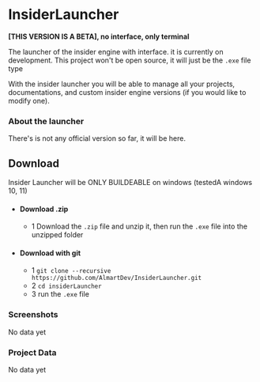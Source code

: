 # InsiderLauncher
**[THIS VERSION IS A BETA], no interface, only terminal**

The launcher of the insider engine with interface. it is currently on development.
This project won't be open source, it will just be the ```.exe``` file type

With the insider launcher you will be able to manage all your projects, documentations, and custom insider engine versions (if you would like to modify one).

### About the launcher
There's is not any official version so far, it will be here.

## Download
Insider Launcher will be ONLY BUILDEABLE on windows (testedA windows 10, 11)

- #### Download .zip
  - 1 Download the ```.zip``` file and unzip it, then run the ```.exe``` file into the unzipped folder

- #### Download with git
  - 1 ```git clone --recursive https://github.com/AlmartDev/InsiderLauncher.git``` 
  - 2 ```cd insiderLauncher```
  - 3 run the ```.exe``` file

### Screenshots
No data yet

### Project Data
No data yet
  
